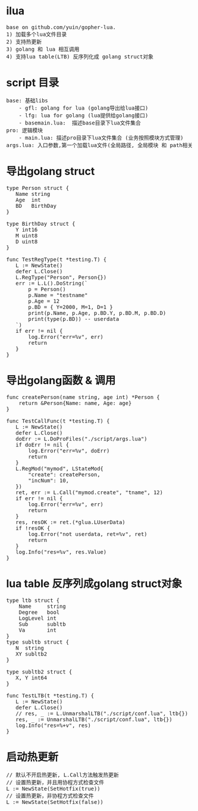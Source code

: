# ilua
<pre>
base on github.com/yuin/gopher-lua. 
1) 加载多个lua文件目录
2) 支持热更新
3) golang 和 lua 相互调用
4) 支持lua table(LTB) 反序列化成 golang struct对象
</pre>

# script 目录
<pre>
base: 基础libs
	- gfl: golang for lua (golang导出给lua接口)
	- lfg: lua for golang (lua提供给golang接口)
	- basemain.lua:  描述base目录下lua文件集合
pro: 逻辑模块
	- main.lua: 描述pro目录下lua文件集合 (业务按照模块方式管理)
args.lua: 入口参数,第一个加载lua文件(全局路径, 全局模块 和 path相关)
</pre>

# 导出golang struct

<pre>
type Person struct {
​	Name string
​	Age  int
​	BD   BirthDay
}

type BirthDay struct {
​	Y int16
​	M uint8
​	D uint8
}

func TestRegType(t *testing.T) {
​	L := NewState()
​	defer L.Close()
​	L.RegType("Person", Person{})
​	err := L.L().DoString(`
​		p = Person()
​		p.Name = "testname"
​		p.Age = 12
​		p.BD = { Y=2000, M=1, D=1 }
​		print(p.Name, p.Age, p.BD.Y, p.BD.M, p.BD.D)
​		print(type(p.BD)) -- userdata
​	`)
​	if err != nil {
​		log.Error("err=%v", err)
​		return
​	}
}
</pre>

# 导出golang函数 & 调用
<pre>
func createPerson(name string, age int) *Person {
	return &Person{Name: name, Age: age}
}

func TestCallFunc(t *testing.T) {
​	L := NewState()
​	defer L.Close()
​	doErr := L.DoProFiles("./script/args.lua")
​	if doErr != nil {
​		log.Error("err=%v", doErr)
​		return
​	}
​	L.RegMod("mymod", LStateMod{
​		"create": createPerson,
​		"incNum": 10,
​	})
​	ret, err := L.Call("mymod.create", "tname", 12)
​	if err != nil {
​		log.Error("err=%v", err)
​		return
​	}
​	res, resOK := ret.(*glua.LUserData)
​	if !resOK {
​		log.Error("not userdata, ret=%v", ret)
​		return
​	}
​	log.Info("res=%v", res.Value)
}
</pre>

# lua table 反序列成golang struct对象
<pre>
type ltb struct {
	Name     string
	Degree   bool
	LogLevel int
	Sub      subltb
	Va       int
}
type subltb struct {
​	N  string
​	XY subltb2
}

type subltb2 struct {
​	X, Y int64
}

func TestLTB(t *testing.T) {
​	L := NewState()
​	defer L.Close()
​	// res, _ := L.UnmarshalLTB("./script/conf.lua", ltb{})
​	res, _ := UnmarshalLTB("./script/conf.lua", ltb{})
​	log.Info("res=%+v", res)
}
</pre>

# 启动热更新
<pre>
// 默认不开启热更新, L.Call方法触发热更新
// 设置热更新，并且用协程方式检查文件
L := NewState(SetHotfix(true))
// 设置热更新，非协程方式检查文件
L := NewState(SetHotfix(false))
</pre>